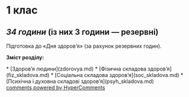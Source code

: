 <div id="hypercomments_widget" class="js-hypercomments-widget invisible"></div>

1 клас
=============================================
## <i>34 години</i> (із них 3 години — резервні)

<p>Підготовка до «Дня здоров’я» (за рахунок резервних годин).</p>

<p><b>Зміст розділу:</b></p>
* [Здоров’я людини](zdorovya.md)
* [Фізична складова здоров’я](fiz_skladova.md)
* [Соціальна складова здоров’я](soc_skladova.md)
* [Психічна і духовна складові здоров’я](psyh_skladova.md)



<div class="js-hypercomments-container">
<a href="http://hypercomments.com" class="hc-link" title="comments widget">comments powered by HyperComments</a>
</div>